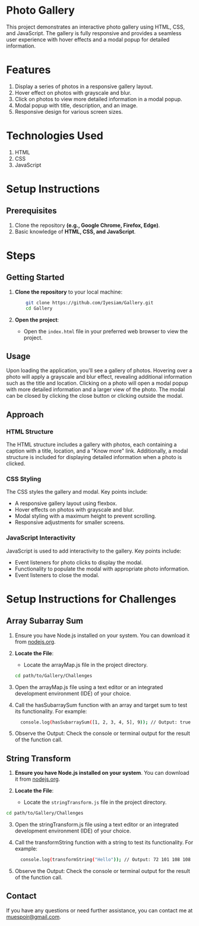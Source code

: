 # Photo Gallery

This project demonstrates an interactive photo gallery using HTML, CSS, and JavaScript. 
The gallery is fully responsive and provides a seamless user experience with hover effects and a modal popup for detailed information.
# Features
1. Display a series of photos in a responsive gallery layout.
2. Hover effect on photos with grayscale and blur.
3. Click on photos to view more detailed information in a modal popup.
4. Modal popup with title, description, and an image.
5. Responsive design for various screen sizes.

# Technologies Used
1. HTML
2. CSS
3. JavaScript

# Setup Instructions
## Prerequisites
1. Clone the repository **(e.g., Google Chrome, Firefox, Edge)**.
2. Basic knowledge of **HTML, CSS, and JavaScript**.

# Steps
## Getting Started
1. **Clone the repository** to your local machine:

    ```sh
        git clone https://github.com/Iyesiam/Gallery.git
        cd Gallery
    ```

2. **Open the project**:
    - Open the `index.html` file in your preferred web browser to view the project.

## Usage
Upon loading the application, you'll see a gallery of photos. Hovering over a photo will apply a grayscale and blur effect, revealing additional information such as the title and location. Clicking on a photo will open a modal popup with more detailed information and a larger view of the photo. The modal can be closed by clicking the close button or clicking outside the modal.

## Approach

### HTML Structure
The HTML structure includes a gallery with photos, each containing a caption with a title, location, and a "Know more" link. Additionally, a modal structure is included for displaying detailed information when a photo is clicked.

### CSS Styling
The CSS styles the gallery and modal. Key points include:
- A responsive gallery layout using flexbox.
- Hover effects on photos with grayscale and blur.
- Modal styling with a maximum height to prevent scrolling.
- Responsive adjustments for smaller screens.

### JavaScript Interactivity
JavaScript is used to add interactivity to the gallery. Key points include:
- Event listeners for photo clicks to display the modal.
- Functionality to populate the modal with appropriate photo information.
- Event listeners to close the modal.

# Setup Instructions for Challenges

## Array Subarray Sum
1. Ensure you have Node.js installed on your system. You can download it from [nodejs.org](nodejs.org).


2. **Locate the File**:


   - Locate the arrayMap.js file in the project directory.
  
   
    ```sh
    cd path/to/Gallery/Challenges

    ```

3. Open the arrayMap.js file using a text editor or an integrated development environment (IDE) of your choice.
4. Call the hasSubarraySum function with an array and target sum to test its functionality.
For example:

    ```sh
      console.log(hasSubarraySum([1, 2, 3, 4, 5], 9)); // Output: true
    ```
5. Observe the Output:
Check the console or terminal output for the result of the function call.

## String Transform

1. **Ensure you have Node.js installed on your system**. You can download it from [nodejs.org](https://nodejs.org/).

2. **Locate the File**:
   - Locate the `stringTransform.js` file in the project directory.

```sh
cd path/to/Gallery/Challenges

```

3. Open the stringTransform.js file using a text editor or an integrated development environment (IDE) of your choice.
4. Call the transformString function with a string to test its functionality.
For example:

    ```sh
      console.log(transformString("Hello")); // Output: 72 101 108 108 111

    ```
5. Observe the Output:
Check the console or terminal output for the result of the function call.

## Contact
If you have any questions or need further assistance, you can contact me at [muespoir@gmail.com](muespoir@gmail.com).

